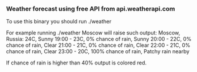 ### Weather forecast using free API from api.weatherapi.com

To use this binary you should run ./weather <City name>

For example running ./weather Moscow will raise such output:
Moscow, Russia: 24C, Sunny
19:00 - 23C, 0% chance of rain, Sunny
20:00 - 22C, 0% chance of rain, Clear 
21:00 - 21C, 0% chance of rain, Clear 
22:00 - 21C, 0% chance of rain, Clear 
23:00 - 20C, 100% chance of rain, Patchy rain nearby

If chance of rain is higher than 40% output is colored red.
